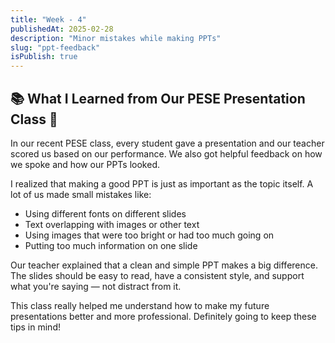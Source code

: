 ```yaml
---
title: "Week - 4"
publishedAt: 2025-02-28
description: "Minor mistakes while making PPTs"
slug: "ppt-feedback"
isPublish: true
---
```


## 📚 What I Learned from Our PESE Presentation Class 🎤

In our recent <span className = "custom-highlight">PESE class</span>, every student gave a presentation and our teacher scored us based on our performance. We also got helpful feedback on how we spoke and how our PPTs looked.

I realized that making a good PPT is just as important as the topic itself. A lot of us made small mistakes like:

- Using different fonts on different slides  
- Text overlapping with images or other text  
- Using images that were too bright or had too much going on  
- Putting too much information on one slide  

Our teacher explained that a clean and simple PPT makes a big difference. The slides should be easy to read, have a consistent style, and support what you're saying — not distract from it.

This class really helped me understand how to make my future presentations better and more professional. Definitely going to keep these tips in mind!


